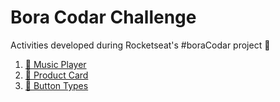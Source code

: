 # Bora Codar Challenge
 
Activities developed during Rocketseat's #boraCodar project 🚀

1. [🎤 Music Player](music-player)
2. [🛒 Product Card](product-card)
3. [📝 Button Types](button-types)

